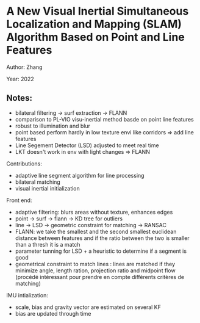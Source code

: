 # A New Visual Inertial Simultaneous Localization and Mapping (SLAM) Algorithm Based on Point and Line Features

Author: Zhang

Year: 2022

Notes:
---
* bilateral filtering -> surf extraction -> FLANN 
* comparison to PL-VIO visu-inertial method basde on point line features
* robust to illumination and blur
* point based perform hardly in low texture envi like corridors => add line features
* Line Segement Detector (LSD) adjusted to meet real time
* LKT doesn't work in env with light changes => FLANN

Contributions:
- adaptive line segment algorithm for line processing
- bilateral matching 
- visual inertial initialization

Front end:

* adaptive filtering: blurs areas without texture, enhances edges  
* point -> surf -> flann -> KD tree for outliers
* line -> LSD -> geometric constraint for matching -> RANSAC
* FLANN: we take the smallest and the second smallest euclidean distance between features and if the ratio between the two is smaller than a thresh it is a match
* parameter tunning for LSD + a heuristic to determine if a segment is good
* geometrical constraint to match lines : lines are matched if they minimize angle, length ration, projection ratio and midpoint flow (procédé intéressant pour prendre en compte différents critères de matching)

IMU intialization:

* scale, bias and gravity vector are estimated on several KF
* bias are updated through time
